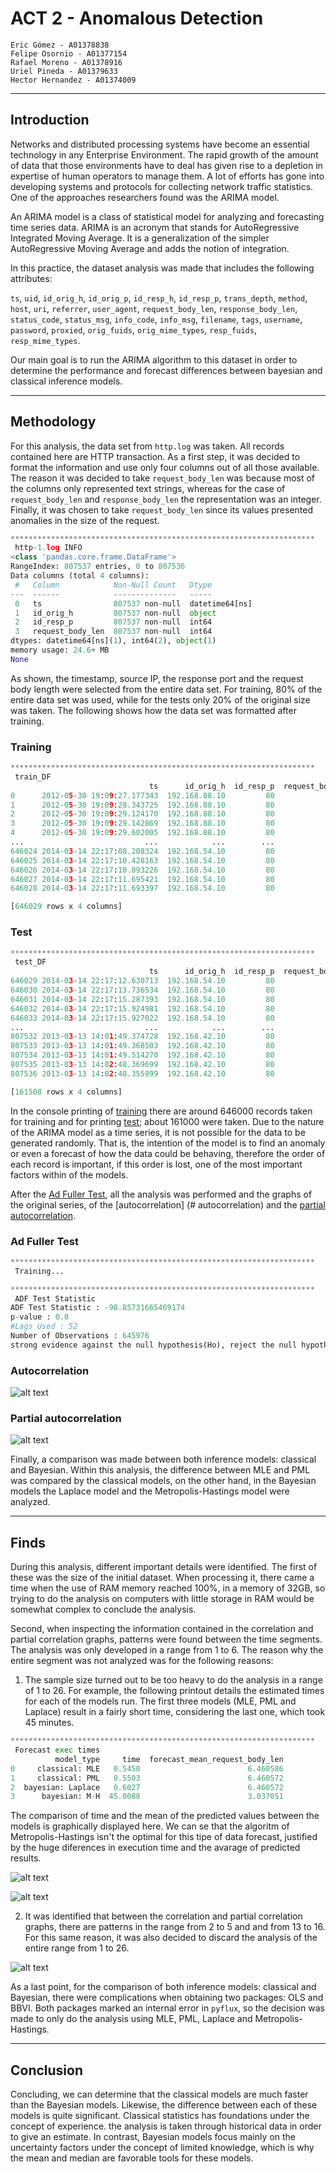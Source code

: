 # ACT 2 - Anomalous Detection

    Eric Gómez - A01378838
    Felipe Osornio - A01377154  
    Rafael Moreno - A01378916  
    Uriel Pineda - A01379633
    Hector Hernandez - A01374009

---
## Introduction

Networks and distributed processing systems have become an essential technology in any Enterprise Environment. The rapid growth of the amount of data that those environments have to deal has given rise to a depletion in expertise of human operators to manage them. A lot of efforts has gone into developing systems and protocols for collecting network traffic statistics. One of the approaches researchers found was the ARIMA model.

An ARIMA model is a class of statistical model for analyzing and forecasting time series data. ARIMA is an acronym that stands for AutoRegressive Integrated Moving Average. It is a generalization of the simpler AutoRegressive Moving Average and adds the notion of integration.

In this practice, the dataset analysis was made that includes the following attributes: 

`ts`, `uid`, `id_orig_h`, `id_orig_p`, `id_resp_h`, `id_resp_p`, `trans_depth`, `method`, `host`, `uri`, `referrer`, `user_agent`, `request_body_len`, `response_body_len`, `status_code`, `status_msg`, `info_code`, `info_msg`, `filename`, `tags`, `username`, `password`, `proxied`, `orig_fuids`, `orig_mime_types`, `resp_fuids`, `resp_mime_types`.

Our main goal is to run the ARIMA algorithm to this dataset in order to determine the performance and forecast differences between bayesian and classical inference models.

---
## Methodology

For this analysis, the data set from `http.log` was taken. All records contained here are HTTP transaction. As a first step, it was decided to format the information and use only four columns out of all those available. The reason it was decided to take `request_body_len` was because most of the columns only represented text strings, whereas for the case of` request_body_len` and `response_body_len` the representation was an integer. Finally, it was chosen to take `request_body_len` since its values ​​presented anomalies in the size of the request. 

```python
******************************************************************** 
 http-1.log INFO
<class 'pandas.core.frame.DataFrame'>
RangeIndex: 807537 entries, 0 to 807536
Data columns (total 4 columns):
 #   Column            Non-Null Count   Dtype         
---  ------            --------------   -----         
 0   ts                807537 non-null  datetime64[ns]
 1   id_orig_h         807537 non-null  object        
 2   id_resp_p         807537 non-null  int64         
 3   request_body_len  807537 non-null  int64         
dtypes: datetime64[ns](1), int64(2), object(1)
memory usage: 24.6+ MB
None
```

As shown, the timestamp, source IP, the response port and the request body length were selected from the entire data set. For training, 80% of the entire data set was used, while for the tests only 20% of the original size was taken. The following shows how the data set was formatted after training.

### Training

```python
******************************************************************** 
 train_DF
                               ts      id_orig_h  id_resp_p  request_body_len
0      2012-05-30 19:09:27.177343  192.168.88.10         80                 0
1      2012-05-30 19:09:28.343725  192.168.88.10         80                 0
2      2012-05-30 19:09:29.124170  192.168.88.10         80                 0
3      2012-05-30 19:09:29.142869  192.168.88.10         80                 0
4      2012-05-30 19:09:29.602005  192.168.88.10         80                 0
...                           ...            ...        ...               ...
646024 2014-03-14 22:17:08.208324  192.168.54.10         80                 0
646025 2014-03-14 22:17:10.428163  192.168.54.10         80                 0
646026 2014-03-14 22:17:10.893226  192.168.54.10         80                 0
646027 2014-03-14 22:17:11.695421  192.168.54.10         80                 0
646028 2014-03-14 22:17:11.693397  192.168.54.10         80                 0

[646029 rows x 4 columns]
``` 

### Test

```python
******************************************************************** 
 test_DF
                               ts      id_orig_h  id_resp_p  request_body_len
646029 2014-03-14 22:17:12.630713  192.168.54.10         80                 0
646030 2014-03-14 22:17:13.736534  192.168.54.10         80                 0
646031 2014-03-14 22:17:15.287393  192.168.54.10         80                 0
646032 2014-03-14 22:17:15.924981  192.168.54.10         80                 0
646033 2014-03-14 22:17:15.927022  192.168.54.10         80                 0
...                           ...            ...        ...               ...
807532 2013-03-13 14:01:49.374728  192.168.42.10         80                 0
807533 2013-03-13 14:01:49.368503  192.168.42.10         80                 0
807534 2013-03-13 14:01:49.514270  192.168.42.10         80                 0
807535 2013-03-13 14:02:48.369699  192.168.42.10         80                 0
807536 2013-03-13 14:02:48.355899  192.168.42.10         80                 0

[161508 rows x 4 columns]
```

In the console printing of [training](#training) there are around 646000 records taken for training and for printing [test](#test); about 161000 were taken. Due to the nature of the ARIMA model as a time series, it is not possible for the data to be generated randomly. That is, the intention of the model is to find an anomaly or even a forecast of how the data could be behaving, therefore the order of each record is important, if this order is lost, one of the most important factors within of the models.

After the [Ad Fuller Test](#ad-fuller-test), all the analysis was performed and the graphs of the original series, of the [autocorrelation] (# autocorrelation) and the [partial autocorrelation](#partial-autocorrelation).

### Ad Fuller Test

```python
******************************************************************** 
 Training...

******************************************************************** 
 ADF Test Statistic
ADF Test Statistic : -98.85731665469174
p-value : 0.0
#Lags Used : 52
Number of Observations : 645976
strong evidence against the null hypothesis(Ho), reject the null hypothesis. Data is stationary
```

### Autocorrelation

![alt text](https://github.com/Eric106/Computational_Intelligence/blob/master/Act2-Anomalous_Detection/img/acf_zoom.png?raw=true)

### Partial autocorrelation

![alt text](https://github.com/Eric106/Computational_Intelligence/blob/master/Act2-Anomalous_Detection/img/pacf_zoom.png?raw=true)

Finally, a comparison was made between both inference models: classical and Bayesian. Within this analysis, the difference between MLE and PML was compared by the classical models, on the other hand, in the Bayesian models the Laplace model and the Metropolis-Hastings model were analyzed.

---
## Finds

During this analysis, different important details were identified. The first of these was the size of the initial dataset. When processing it, there came a time when the use of RAM memory reached 100%, in a memory of 32GB, so trying to do the analysis on computers with little storage in RAM would be somewhat complex to conclude the analysis.

Second, when inspecting the information contained in the correlation and partial correlation graphs, patterns were found between the time segments. The analysis was only developed in a range from 1 to 6. The reason why the entire segment was not analyzed was for the following reasons:

1. The sample size turned out to be too heavy to do the analysis in a range of 1 to 26. For example, the following printout details the estimated times for each of the models run. The first three models (MLE, PML and Laplace) result in a fairly short time, considering the last one, which took 45 minutes.

```python
******************************************************************** 
 Forecast exec times
          model_type     time  forecast_mean_request_body_len
0     classical: MLE   0.5450                        6.460586
1     classical: PML   0.5503                        6.460572
2  bayesian: Laplace   0.6027                        6.460572
3      bayesian: M-H  45.0088                        3.037051
```

The comparison of time and the mean of the predicted values between the models is graphically displayed here. We can se that the algoritm of Metropolis-Hastings isn't the optimal for this tipe of data forecast, justified by the huge diferences in execution time and the avarage of predicted results. 

![alt text](https://github.com/Eric106/Computational_Intelligence/blob/master/Act2-Anomalous_Detection/img/time.png?raw=true)

![alt text](https://github.com/Eric106/Computational_Intelligence/blob/master/Act2-Anomalous_Detection/img/forecast.png?raw=true)

2. It was identified that between the correlation and partial correlation graphs, there are patterns in the range from 2 to 5 and and from 13 to 16. For this same reason, it was also decided to discard the analysis of the entire range from 1 to 26.

![alt text](https://github.com/Eric106/Computational_Intelligence/blob/master/Act2-Anomalous_Detection/img/pattern.png?raw=true)

As a last point, for the comparison of both inference models: classical and Bayesian, there were complications when obtaining two packages: OLS and BBVI. Both packages marked an internal error in `pyflux`, so the decision was made to only do the analysis using MLE, PML, Laplace and Metropolis-Hastings.

---
## Conclusion

Concluding, we can determine that the classical models are much faster than the Bayesian models. Likewise, the difference between each of these models is quite significant. Classical statistics has foundations under the concept of experience. the analysis is taken through historical data in order to give an estimate. In contrast, Bayesian models focus mainly on the uncertainty factors under the concept of limited knowledge, which is why the mean and median are favorable tools for these models.